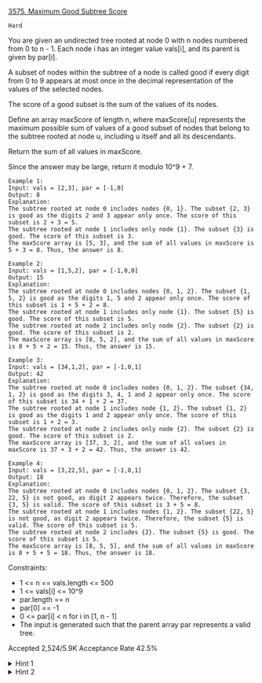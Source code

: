 [3575. Maximum Good Subtree Score](https://leetcode.com/problems/maximum-good-subtree-score/)

`Hard`

You are given an undirected tree rooted at node 0 with n nodes numbered from 0 to n - 1. Each node i has an integer value vals[i], and its parent is given by par[i].

A subset of nodes within the subtree of a node is called good if every digit from 0 to 9 appears at most once in the decimal representation of the values of the selected nodes.

The score of a good subset is the sum of the values of its nodes.

Define an array maxScore of length n, where maxScore[u] represents the maximum possible sum of values of a good subset of nodes that belong to the subtree rooted at node u, including u itself and all its descendants.

Return the sum of all values in maxScore.

Since the answer may be large, return it modulo 10^9 + 7.

```
Example 1:
Input: vals = [2,3], par = [-1,0]
Output: 8
Explanation:
The subtree rooted at node 0 includes nodes {0, 1}. The subset {2, 3} is good as the digits 2 and 3 appear only once. The score of this subset is 2 + 3 = 5.
The subtree rooted at node 1 includes only node {1}. The subset {3} is good. The score of this subset is 3.
The maxScore array is [5, 3], and the sum of all values in maxScore is 5 + 3 = 8. Thus, the answer is 8.

Example 2:
Input: vals = [1,5,2], par = [-1,0,0]
Output: 15
Explanation:
The subtree rooted at node 0 includes nodes {0, 1, 2}. The subset {1, 5, 2} is good as the digits 1, 5 and 2 appear only once. The score of this subset is 1 + 5 + 2 = 8.
The subtree rooted at node 1 includes only node {1}. The subset {5} is good. The score of this subset is 5.
The subtree rooted at node 2 includes only node {2}. The subset {2} is good. The score of this subset is 2.
The maxScore array is [8, 5, 2], and the sum of all values in maxScore is 8 + 5 + 2 = 15. Thus, the answer is 15.

Example 3:
Input: vals = [34,1,2], par = [-1,0,1]
Output: 42
Explanation:
The subtree rooted at node 0 includes nodes {0, 1, 2}. The subset {34, 1, 2} is good as the digits 3, 4, 1 and 2 appear only once. The score of this subset is 34 + 1 + 2 = 37.
The subtree rooted at node 1 includes node {1, 2}. The subset {1, 2} is good as the digits 1 and 2 appear only once. The score of this subset is 1 + 2 = 3.
The subtree rooted at node 2 includes only node {2}. The subset {2} is good. The score of this subset is 2.
The maxScore array is [37, 3, 2], and the sum of all values in maxScore is 37 + 3 + 2 = 42. Thus, the answer is 42.

Example 4:
Input: vals = [3,22,5], par = [-1,0,1]
Output: 18
Explanation:
The subtree rooted at node 0 includes nodes {0, 1, 2}. The subset {3, 22, 5} is not good, as digit 2 appears twice. Therefore, the subset {3, 5} is valid. The score of this subset is 3 + 5 = 8.
The subtree rooted at node 1 includes nodes {1, 2}. The subset {22, 5} is not good, as digit 2 appears twice. Therefore, the subset {5} is valid. The score of this subset is 5.
The subtree rooted at node 2 includes {2}. The subset {5} is good. The score of this subset is 5.
The maxScore array is [8, 5, 5], and the sum of all values in maxScore is 8 + 5 + 5 = 18. Thus, the answer is 18.
```

Constraints:

- 1 <= n == vals.length <= 500
- 1 <= vals[i] <= 10^9
- par.length == n
- par[0] == -1
- 0 <= par[i] < n for i in [1, n - 1]
- The input is generated such that the parent array par represents a valid tree.

Accepted
2,524/5.9K
Acceptance Rate
42.5%

<details>
<summary>Hint 1</summary>

Use tree dynamic programming.

</details>
<details>
<summary>Hint 2</summary>

Use bits (integer) to represent which digits are used.

</details>
